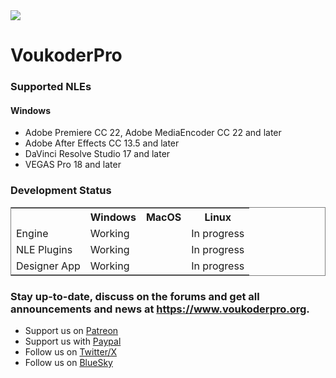 <img src="https://img.shields.io/github/downloads/voukoderpro/voukoderpro/total.svg">

# VoukoderPro

### Supported NLEs

#### Windows
* Adobe Premiere CC 22, Adobe MediaEncoder CC 22 and later
* Adobe After Effects CC 13.5 and later
* DaVinci Resolve Studio 17 and later
* VEGAS Pro 18 and later

### Development Status

<table border="0" cellspacing="0" cellpadding="0" style="border: 1px solid grey;">
  <tr>
    <th></th>
    <th>Windows</th>
    <th>MacOS</th>
    <th>Linux</th>
  </tr>
  <tr>
    <td>Engine</td>
    <td>Working</td>
    <td></td>
    <td>In progress</td>
  </tr>
  <tr>
    <td>NLE Plugins</td>
    <td>Working</td>
    <td></td>
    <td>In progress</td>
  </tr>
  <tr>
    <td>Designer App</td>
    <td>Working</td>
    <td></td>
    <td>In progress</td>
  </tr>
</table>

### Stay up-to-date, discuss on the forums and get all announcements and news at https://www.voukoderpro.org.
- Support us on [Patreon](https://www.patreon.com/voukoder)
- Support us with [Paypal](https://www.paypal.com/cgi-bin/webscr?cmd=_s-xclick&hosted_button_id=S6LGDW9QZYBTL&source=url)
- Follow us on [Twitter/X](https://twitter.com/LordVouk)
- Follow us on [BlueSky](https://bsky.app/profile/voukoder.bsky.social)
